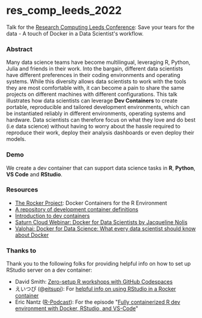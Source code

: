 # res_comp_leeds_2022

Talk for the [Research Computing Leeds Conference](https://rescompleedscon.github.io/conference2022/schedule/): Save your tears for the data - A touch of Docker in a Data Scientist's workflow.

### Abstract

Many data science teams have become multilingual, leveraging R, Python, Julia and friends in their work. Into the bargain, different data scientists have different preferences in their coding environments and operating systems. While this diversity allows data scientists to work with the tools they are most comfortable with, it can become a pain to share the same projects on different machines with different configurations. This talk illustrates how data scientists can leverage **Dev Containers** to create portable, reproducible and tailored development environments, which can be instantiated reliably in different environments, operating systems and hardware. Data scientists can therefore focus on what they love and do best (i.e data science) without having to worry about the hassle required to reproduce their work, deploy their analysis dashboards or even deploy their models.

### Demo

We create a dev container that can support data science tasks in **R**, **Python**, **VS Code** and **RStudio**.



### Resources

- [The Rocker Project](https://rocker-project.org/): Docker Containers for the R Environment
- [A repository of development container definitions](https://github.com/microsoft/vscode-dev-containers)
- [Introduction to dev containers](https://docs.github.com/en/codespaces/setting-up-your-project-for-codespaces/introduction-to-dev-containers)
- [Saturn Cloud Webinar: Docker for Data Scientists by Jacqueline Nolis](https://www.youtube.com/watch?v=2YMu9bzDJbY)
- [Valohai: Docker for Data Science: What every data scientist should know about Docker](https://valohai.com/blog/docker-for-data-science/)

### Thanks to

Thank you to the following folks for providing helpful info on how to set up RStudio server on a dev container:
- David Smith: [Zero-setup R workshops with GitHub Codespaces](https://github.com/revodavid/devcontainers-rstudio)
- えいつぴ (@[eitsupi](https://twitter.com/eitsupi)): For [helpful info on using RStudio in a Rocker container](https://www.rocker-project.org/images/versioned/rstudio)
- Eric Nantz ([R-Podcast](https://r-podcast.org/)): For the episode "[Fully containerized R dev environment with Docker, RStudio, and VS-Code](https://www.youtube.com/watch?v=4wRiPG9LM3o)"
